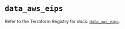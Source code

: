# `data_aws_eips`

Refer to the Terraform Registry for docs: [`data_aws_eips`](https://registry.terraform.io/providers/hashicorp/aws/6.9.0/docs/data-sources/eips).
